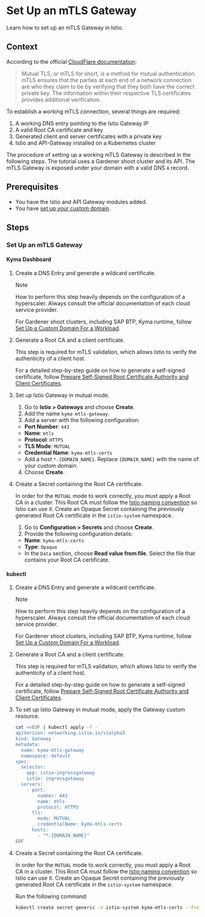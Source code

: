 # Set Up an mTLS Gateway

Learn how to set up an mTLS Gateway in Istio.

## Context

<!-- markdown-link-check-disable-next-line -->
According to the official [CloudFlare documentation](https://cloudflare.com/learning/access-management/what-is-mutual-tls/):
>Mutual TLS, or mTLS for short, is a method for mutual authentication. mTLS ensures that the parties at each end of a network connection are who they claim to be by verifying that they both have the correct private key. The information within their respective TLS certificates provides additional verification.

To establish a working mTLS connection, several things are required:

1. A working DNS entry pointing to the Istio Gateway IP
2. A valid Root CA certificate and key
3. Generated client and server certificates with a private key
4. Istio and API-Gateway installed on a Kubernetes cluster

The procedure of setting up a working mTLS Gateway is described in the following steps. The tutorial uses a Gardener shoot cluster and its API. The mTLS Gateway is exposed under your domain with a valid DNS `A` record.

## Prerequisites

* You have the Istio and API Gateway modules added.
* You have [set up your custom domain](./01-10-setup-custom-domain-for-workload.md).

## Steps

### Set Up an mTLS Gateway

<!-- tabs:start -->
#### **Kyma Dashboard**

1. Create a DNS Entry and generate a wildcard certificate.

    > [!NOTE]
    > How to perform this step heavily depends on the configuration of a hyperscaler. Always consult the official documentation of each cloud service provider.

    For Gardener shoot clusters, including SAP BTP, Kyma runtime, follow [Set Up a Custom Domain For a Workload](01-10-setup-custom-domain-for-workload.md).

2. Generate a Root CA and a client certificate.

    This step is required for mTLS validation, which allows Istio to verify the authenticity of a client host.

    For a detailed step-by-step guide on how to generate a self-signed certificate, follow [Prepare Self-Signed Root Certificate Authority and Client Certificates](01-60-security/01-61-mtls-selfsign-client-certicate.md).

3. Set up Istio Gateway in mutual mode. 
    1. Go to **Istio > Gateways** and choose **Create**. 
    2. Add the name `kyma-mtls-gateway`.
    3. Add a server with the following configuration:
      - **Port Number**: `443`
      - **Name**: `mtls`
      - **Protocol**: `HTTPS`
      - **TLS Mode**: `MUTUAL`
      - **Credential Name**: `kyma-mtls-certs`
      - Add a host `*.{DOMAIN_NAME}`. Replace `{DOMAIN_NAME}` with the name of your custom domain.
    4. Choose **Create**.

4. Create a Secret containing the Root CA certificate.

    In order for the `MUTUAL` mode to work correctly, you must apply a Root CA in a cluster. This Root CA must follow the [Istio naming convention](https://istio.io/latest/docs/reference/config/networking/gateway/#ServerTLSSettings) so Istio can use it.
    Create an Opaque Secret containing the previously generated Root CA certificate in the `istio-system` namespace.

    1. Go to **Configuration > Secrets** and choose **Create**. 
    2. Provide the following configuration details:
      - **Name**: `kyma-mtls-certs`
      - **Type**: `Opaque`
      - In the `Data` section, choose **Read value from file**. Select the file that contains your Root CA certificate.

#### **kubectl**

1. Create a DNS Entry and generate a wildcard certificate.

    > [!NOTE]
    > How to perform this step heavily depends on the configuration of a hyperscaler. Always consult the official documentation of each cloud service provider.

    For Gardener shoot clusters, including SAP BTP, Kyma runtime, follow [Set Up a Custom Domain For a Workload](01-10-setup-custom-domain-for-workload.md).

2. Generate a Root CA and a client certificate.

    This step is required for mTLS validation, which allows Istio to verify the authenticity of a client host.

    For a detailed step-by-step guide on how to generate a self-signed certificate, follow [Prepare Self-Signed Root Certificate Authority and Client Certificates](01-60-security/01-61-mtls-selfsign-client-certicate.md).

3. To set up Istio Gateway in mutual mode, apply the Gateway custom resource.

    ```bash
    cat <<EOF | kubectl apply -f -
    apiVersion: networking.istio.io/v1alpha3
    kind: Gateway
    metadata:
      name: kyma-mtls-gateway
      namespace: default
    spec:
      selector:
        app: istio-ingressgateway
        istio: ingressgateway
      servers:
        - port:
            number: 443
            name: mtls
            protocol: HTTPS
          tls:
            mode: MUTUAL
            credentialName: kyma-mtls-certs
          hosts:
            - "*.{DOMAIN_NAME}"
    EOF
    ```

4. Create a Secret containing the Root CA certificate.

    In order for the `MUTUAL` mode to work correctly, you must apply a Root CA in a cluster. This Root CA must follow the [Istio naming convention](https://istio.io/latest/docs/reference/config/networking/gateway/#ServerTLSSettings) so Istio can use it.
    Create an Opaque Secret containing the previously generated Root CA certificate in the `istio-system` namespace. 

    Run the following command:

    ```bash
    kubectl create secret generic -n istio-system kyma-mtls-certs --from-file=cacert=cacert.crt
    ```
<!-- tabs:end -->
